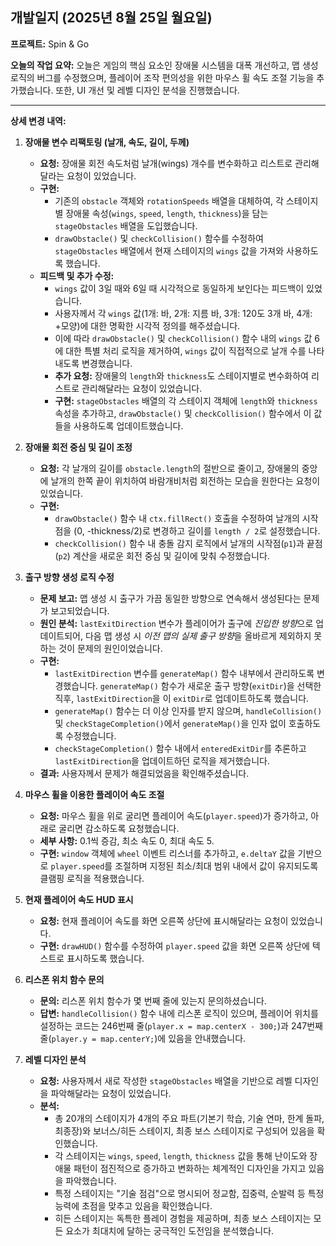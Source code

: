 ## 개발일지 (2025년 8월 25일 월요일)

**프로젝트:** Spin & Go

**오늘의 작업 요약:**
오늘은 게임의 핵심 요소인 장애물 시스템을 대폭 개선하고, 맵 생성 로직의 버그를 수정했으며, 플레이어 조작 편의성을 위한 마우스 휠 속도 조절 기능을 추가했습니다. 또한, UI 개선 및 레벨 디자인 분석을 진행했습니다.

---

**상세 변경 내역:**

1.  **장애물 변수 리팩토링 (날개, 속도, 길이, 두께)**
    *   **요청:** 장애물 회전 속도처럼 날개(wings) 개수를 변수화하고 리스트로 관리해달라는 요청이 있었습니다.
    *   **구현:**
        *   기존의 `obstacle` 객체와 `rotationSpeeds` 배열을 대체하여, 각 스테이지별 장애물 속성(`wings`, `speed`, `length`, `thickness`)을 담는 `stageObstacles` 배열을 도입했습니다.
        *   `drawObstacle()` 및 `checkCollision()` 함수를 수정하여 `stageObstacles` 배열에서 현재 스테이지의 `wings` 값을 가져와 사용하도록 했습니다.
    *   **피드백 및 추가 수정:**
        *   `wings` 값이 3일 때와 6일 때 시각적으로 동일하게 보인다는 피드백이 있었습니다.
        *   사용자께서 각 `wings` 값(1개: 바, 2개: 지름 바, 3개: 120도 3개 바, 4개: +모양)에 대한 명확한 시각적 정의를 해주셨습니다.
        *   이에 따라 `drawObstacle()` 및 `checkCollision()` 함수 내의 `wings` 값 6에 대한 특별 처리 로직을 제거하여, `wings` 값이 직접적으로 날개 수를 나타내도록 변경했습니다.
        *   **추가 요청:** 장애물의 `length`와 `thickness`도 스테이지별로 변수화하여 리스트로 관리해달라는 요청이 있었습니다.
        *   **구현:** `stageObstacles` 배열의 각 스테이지 객체에 `length`와 `thickness` 속성을 추가하고, `drawObstacle()` 및 `checkCollision()` 함수에서 이 값들을 사용하도록 업데이트했습니다.

2.  **장애물 회전 중심 및 길이 조정**
    *   **요청:** 각 날개의 길이를 `obstacle.length`의 절반으로 줄이고, 장애물의 중앙에 날개의 한쪽 끝이 위치하여 바람개비처럼 회전하는 모습을 원한다는 요청이 있었습니다.
    *   **구현:**
        *   `drawObstacle()` 함수 내 `ctx.fillRect()` 호출을 수정하여 날개의 시작점을 (0, -thickness/2)로 변경하고 길이를 `length / 2`로 설정했습니다.
        *   `checkCollision()` 함수 내 충돌 감지 로직에서 날개의 시작점(`p1`)과 끝점(`p2`) 계산을 새로운 회전 중심 및 길이에 맞춰 수정했습니다.

3.  **출구 방향 생성 로직 수정**
    *   **문제 보고:** 맵 생성 시 출구가 가끔 동일한 방향으로 연속해서 생성된다는 문제가 보고되었습니다.
    *   **원인 분석:** `lastExitDirection` 변수가 플레이어가 출구에 *진입한 방향*으로 업데이트되어, 다음 맵 생성 시 *이전 맵의 실제 출구 방향*을 올바르게 제외하지 못하는 것이 문제의 원인이었습니다.
    *   **구현:**
        *   `lastExitDirection` 변수를 `generateMap()` 함수 내부에서 관리하도록 변경했습니다. `generateMap()` 함수가 새로운 출구 방향(`exitDir`)을 선택한 직후, `lastExitDirection`을 이 `exitDir`로 업데이트하도록 했습니다.
        *   `generateMap()` 함수는 더 이상 인자를 받지 않으며, `handleCollision()` 및 `checkStageCompletion()`에서 `generateMap()`을 인자 없이 호출하도록 수정했습니다.
        *   `checkStageCompletion()` 함수 내에서 `enteredExitDir`를 추론하고 `lastExitDirection`을 업데이트하던 로직을 제거했습니다.
    *   **결과:** 사용자께서 문제가 해결되었음을 확인해주셨습니다.

4.  **마우스 휠을 이용한 플레이어 속도 조절**
    *   **요청:** 마우스 휠을 위로 굴리면 플레이어 속도(`player.speed`)가 증가하고, 아래로 굴리면 감소하도록 요청했습니다.
    *   **세부 사항:** 0.1씩 증감, 최소 속도 0, 최대 속도 5.
    *   **구현:** `window` 객체에 `wheel` 이벤트 리스너를 추가하고, `e.deltaY` 값을 기반으로 `player.speed`를 조절하며 지정된 최소/최대 범위 내에서 값이 유지되도록 클램핑 로직을 적용했습니다.

5.  **현재 플레이어 속도 HUD 표시**
    *   **요청:** 현재 플레이어 속도를 화면 오른쪽 상단에 표시해달라는 요청이 있었습니다.
    *   **구현:** `drawHUD()` 함수를 수정하여 `player.speed` 값을 화면 오른쪽 상단에 텍스트로 표시하도록 했습니다.

6.  **리스폰 위치 함수 문의**
    *   **문의:** 리스폰 위치 함수가 몇 번째 줄에 있는지 문의하셨습니다.
    *   **답변:** `handleCollision()` 함수 내에 리스폰 로직이 있으며, 플레이어 위치를 설정하는 코드는 246번째 줄(`player.x = map.centerX - 300;`)과 247번째 줄(`player.y = map.centerY;`)에 있음을 안내했습니다.

7.  **레벨 디자인 분석**
    *   **요청:** 사용자께서 새로 작성한 `stageObstacles` 배열을 기반으로 레벨 디자인을 파악해달라는 요청이 있었습니다.
    *   **분석:**
        *   총 20개의 스테이지가 4개의 주요 파트(기본기 학습, 기술 연마, 한계 돌파, 최종장)와 보너스/히든 스테이지, 최종 보스 스테이지로 구성되어 있음을 확인했습니다.
        *   각 스테이지는 `wings`, `speed`, `length`, `thickness` 값을 통해 난이도와 장애물 패턴이 점진적으로 증가하고 변화하는 체계적인 디자인을 가지고 있음을 파악했습니다.
        *   특정 스테이지는 "기술 점검"으로 명시되어 정교함, 집중력, 순발력 등 특정 능력에 초점을 맞추고 있음을 확인했습니다.
        *   히든 스테이지는 독특한 플레이 경험을 제공하며, 최종 보스 스테이지는 모든 요소가 최대치에 달하는 궁극적인 도전임을 분석했습니다.

